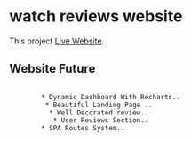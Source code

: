 # watch reviews website

This project  [Live Website](https://h-watch-review.netlify.app/).

## Website Future
```

        * Dynamic Dashboard With Recharts..
         * Beautiful Landing Page ..
          * Well Decorated review..
           * User Reviews Section..
        * SPA Routes System..
```